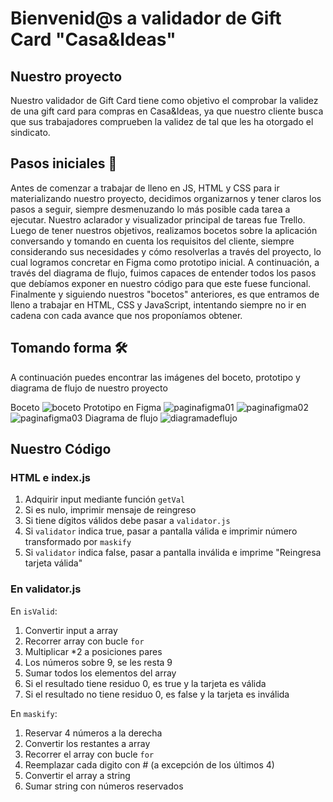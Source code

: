 # Bienvenid@s a validador de Gift Card "Casa&Ideas"

## Nuestro proyecto
Nuestro validador de Gift Card tiene como objetivo el comprobar la validez de una gift card para compras en Casa&Ideas, ya que nuestro cliente busca que sus trabajadores comprueben la validez de tal que les ha otorgado el sindicato.


## Pasos iniciales 🚀
Antes de comenzar a trabajar de lleno en JS, HTML y CSS para ir materializando nuestro proyecto, decidimos organizarnos y tener claros los pasos a seguir, siempre desmenuzando lo más posible cada tarea a ejecutar.
Nuestro aclarador y visualizador principal de tareas fue Trello.
Luego de tener nuestros objetivos, realizamos bocetos sobre la aplicación conversando y tomando en cuenta los requisitos del cliente, siempre considerando sus necesidades y cómo resolverlas a través del proyecto, lo cual logramos concretar en Figma como prototipo inicial. 
A continuación, a través del diagrama de flujo, fuimos capaces de entender todos los pasos que debíamos exponer en nuestro código para que este fuese funcional.
Finalmente y siguiendo nuestros "bocetos" anteriores, es que entramos de lleno a trabajar en HTML, CSS y JavaScript, intentando siempre no ir en cadena con cada avance que nos proponíamos obtener.

## Tomando forma 🛠️

A continuación puedes encontrar las imágenes del boceto, prototipo y diagrama de flujo de nuestro proyecto

Boceto ![boceto](https://imgur.com/yHEVOMu)
Prototipo en Figma
![paginafigma01](https://imgur.com/tg9GleE)
![paginafigma02](https://imgur.com/FMrcvfE)
![paginafigma03](https://imgur.com/L59BKt8)
Diagrama de flujo ![diagramadeflujo](https://imgur.com/ZfCL3P9) 

## Nuestro Código

### HTML e index.js 
1. Adquirir input mediante función `getVal`
2. Si es nulo, imprimir mensaje de reingreso
3. Si tiene dígitos válidos debe pasar a `validator.js`
4. Si `validator` indica true, pasar a pantalla válida e imprimir número transformado por `maskify`
5. Si `validator` indica false, pasar a pantalla inválida e imprime "Reingresa tarjeta válida"

### En validator.js

En `isValid`:

1. Convertir input a array
2. Recorrer array con bucle `for`
3. Multiplicar *2 a posiciones pares
4. Los números sobre 9, se les resta 9
5. Sumar todos los elementos del array
6. Si el resultado tiene residuo 0,  es true y la tarjeta es válida
7. Si el resultado no tiene residuo 0, es false y la tarjeta es inválida

En `maskify`:

1. Reservar 4 números a la derecha
2. Convertir los restantes a array
3. Recorrer el array con bucle `for`
4. Reemplazar cada digito con # (a excepción de los últimos 4)
5. Convertir el array a string
6. Sumar string con números reservados